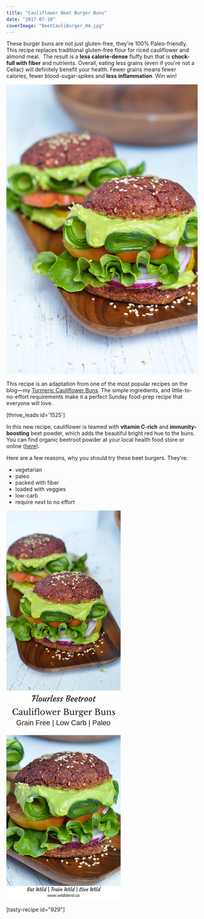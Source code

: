 ```yaml
---
title: "Cauliflower Beet Burger Buns"
date: "2017-07-10"
coverImage: "BeetCauliBurger_04.jpg"
---
```


These burger buns are not just gluten-free, they're 100% Paleo-friendly. This recipe replaces traditional gluten-free flour for riced cauliflower and almond meal.  The result is a **less calorie-dense** fluffy bun that is **chock-full with fiber** and nutrients. Overall, eating less grains (even if you're not a Celiac) will definitely benefit your health. Fewer grains means fewer calories, fewer blood-sugar-spikes and **less inflammation**. Win win!

![Cauliflower Beet Burgers](images/BeetCauliBurger_01.jpg)

This recipe is an adaptation from one of the most popular recipes on the blog—my [Turmeric Cauliflower Buns](http://www.wildblend.co/cauliflower-turmeric-burger-buns/). The simple ingredients, and little-to-no-effort requirements make it a perfect Sunday food-prep recipe that everyone will love.

\[thrive\_leads id='1525'\]

In this new recipe, cauliflower is teamed with **vitamin C-rich** and **immunity-boosting** beet powder, which adds the beautiful bright red hue to the buns. You can find organic beetroot powder at your local health food store or online ([here](https://www.amazon.com/Starwest-Botanicals-Organic-Powder-Ounces/dp/B004DHKWYK/ref=sr_1_2_s_it?s=hpc&ie=UTF8&qid=1499624087&sr=1-2&keywords=organic+beetroot+powder)).

Here are a few reasons, why you should try these beet burgers. They're:

- vegetarian
- paleo
- packed with fiber
- loaded with veggies
- low-carb
- require next to no effort

![PIN Beet Cauli Burger](images/PIN-Beet-Cauli-Burger.jpg)

\[tasty-recipe id="929"\]
